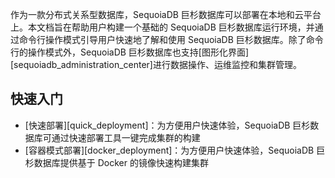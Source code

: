[^_^]:
    快速入门
    作者：胡晓均
    时间：20190301
    评审意见
    王涛：20190306
    许建辉：
    市场部：20190322


作为一款分布式关系型数据库，SequoiaDB 巨杉数据库可以部署在本地和云平台上。本文档旨在帮助用户构建一个基础的 SequoiaDB 巨杉数据库运行环境，并通过命令行操作模式引导用户快速地了解和使用 SequoiaDB 巨杉数据库。除了命令行的操作模式外，SequoiaDB 巨杉数据库也支持[图形化界面][sequoiadb_administration_center]进行数据操作、运维监控和集群管理。

快速入门
----
+ [快速部署][quick_deployment]：为方便用户快速体验，SequoiaDB 巨杉数据库可通过快速部署工具一键完成集群的构建
+ [容器模式部署][docker_deployment]：为方便用户快速体验，SequoiaDB 巨杉数据库提供基于 Docker 的镜像快速构建集群



[^_^]:
    引用页面
[^_^]:
    TODO:该页面需要调整
[docker_deployment]:manual/Quick_Start/docker_deployment.md
[quick_deployment]:manual/Quick_Start/quick_deployment.md
[sequoiadb_administration_center]:manual/SAC/Readme.md


